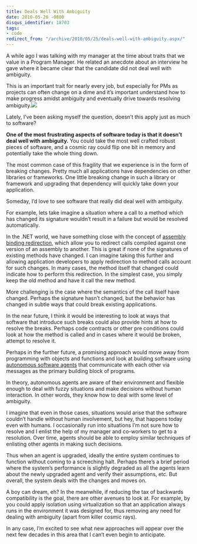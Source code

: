 ```yaml
---
title: Deals Well With Ambiguity
date: 2010-05-26 -0800
disqus_identifier: 18703
tags:
- code
redirect_from: "/archive/2010/05/25/deals-well-with-ambiguity.aspx/"
---
```


A while ago I was talking with my manager at the time about traits that
we value in a Program Manager. He related an anecdote about an interview
he gave where it became clear that the candidate did not deal well with
ambiguity.

This is an important trait for nearly every job, but especially for PMs
as projects can often change on a dime and it’s important understand how
to make progress amidst ambiguity and eventually drive towards resolving
ambiguity.![](http://farm2.static.flickr.com/1343/1398087375_d985da0da0_o.jpg)

Lately, I’ve been asking myself the question, doesn’t this apply just as
much to software?

**One of the most frustrating aspects of software today is that it
doesn’t deal well with ambiguity.** You could take the most well crafted
robust pieces of software, and a cosmic ray could flip one bit in memory
and potentially take the whole thing down.

The most common case of this fragility that we experience is in the form
of breaking changes. Pretty much all applications have dependencies on
other libraries or frameworks. One little breaking change in such a
library or framework and upgrading that dependency will quickly take
down your application.

Someday, I’d love to see software that really did deal well with
ambiguity.

For example, lets take imagine a situation where a call to a method
which has changed its signature wouldn’t result in a failure but would
be resolved automatically.

In the .NET world, we have something close with the concept of [assembly
binding
redirection](http://msdn.microsoft.com/en-us/library/2fc472t2(VS.80).aspx "Assembly Binding Redirection documentation on MSDN"),
which allow you to redirect calls compiled against one version of an
assembly to another. This is great if none of the signatures of existing
methods have changed. I can imagine taking this further and allowing
application developers to apply redirection to method calls account for
such changes. In many cases, the method itself that changed could
indicate how to perform this redirection. In the simplest case, you
simply keep the old method and have it call the new method.

More challenging is the case where the semantics of the call itself have
changed. Perhaps the signature hasn’t changed, but the behavior has
changed in subtle ways that could break existing applications.

In the near future, I think it would be interesting to look at ways that
software that introduce such breaks could also provide hints at how to
resolve the breaks. Perhaps code contracts or other pre conditions could
look at how the method is called and in cases where it would be broken,
attempt to resolve it.

Perhaps in the further future, a promising approach would move away from
programming with objects and functions and look at building software
using [autonomous software
agents](http://en.wikipedia.org/wiki/Software_agent "Software Agents in Wikipedia")
that communicate with each other via messages as the primary building
block of programs.

In theory, autonomous agents are aware of their environment and flexible
enough to deal with fuzzy situations and make decisions without human
interaction. In other words, they know how to deal with some level of
ambiguity.

I imagine that even in those cases, situations would arise that the
software couldn’t handle without human involvement, but hey, that
happens today even with humans. I occasionally run into situations I’m
not sure how to resolve and I enlist the help of my manager and
co-workers to get to a resolution. Over time, agents should be able to
employ similar techniques of enlisting other agents in making such
decisions.

Thus when an agent is upgraded, ideally the entire system continues to
function without coming to a screeching halt. Perhaps there’s a brief
period where the system’s performance is slightly degraded as all the
agents learn about the newly upgraded agent and verify their
assumptions, etc. But overall, the system deals with the changes and
moves on.

A boy can dream, eh? In the meanwhile, if reducing the tax of backwards
compatibility is the goal, there are other avenues to look at. For
example, by you could apply isolation using virtualization so that an
application always runs in the environment it was designed for, thus
removing any need for dealing with ambiguity (apart from killer cosmic
rays).

In any case, I’m excited to see what new approaches will appear over the
next few decades in this area that I can’t even begin to anticipate.

